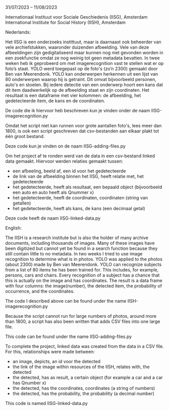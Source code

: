31/07/2023 – 11/08/2023

Internationaal Instituut voor Sociale Geschiedenis (IISG), Amsterdam
International Institute for Social History (IISH), Amsterdam

Nederlands:

Het IISG is een onderzoeks instittuut, maar is daarnaast ook beheerder van vele archiefstukken, waaronder duizenden afbeelding. Vele van deze afbeeldingen zijn gedigitaliseerd maar kunnen nog niet gevonden worden in een zoekfunctie omdat ze nog weinig tot geen metadata bevatten.
In twee weken heb ik geprobeerd om met imagerecognition vast te stellen wat er op foto’s staat. YOLO werd toegepast op de foto's (zo’n 2300) gemaakt door Ben van Meerendonk. YOLO kan onderwerpen herkennen uit een lijst van 80 onderwerpen waarop hij is getraint. Dit omvat bijvoorbeeld personen, auto's en stoelen. Bij iedere detectie van een onderwerp hoort een kans dat dit item daadwerkelijk op de afbeelding staat en zijn coordinaten. Het resultaat is een dataframe met vier kolommen: de afbeelding, het gedetecteerde item, de kans en de coordinaten.

De code die ik hiervoor heb beschreven kun je vinden onder de naam IISG-imagerecognition.py

Omdat het script niet kan runnen voor grote aantallen foto's, lees meer dan 1800, is ook een script geschreven dat csv-bestanden aan elkaar plakt tot één groot bestand.

Deze code kun je vinden on de naam IISG-adding-files.py

Om het project af te ronden werd van de data in een csv-bestand linked data gemaakt. Hiervoor werden relaties gemaakt tussen:
- een afbeeling, beeld af, een id voor het gedetecteerde
- de link van de afbeelding binnen het IISG, heeft relatie met, het gedetecteerde 
- het gedetecteerde, heeft als resultaat, een bepaald object (bijvoorbeeld een auto en auto heeft als Qnummer x)
- het gedetecteerde, heeft de coordinaten, coordinaten (string van getallen)
- het gedetecteerde, heeft als kans, de kans (een decimaal getal)

Deze code heeft de naam IISG-linked-data.py


English:

The IISH is a research institute but is also the holder of many archive documents, including thousands of images. Many of these images have been digitized but cannot yet be found in a search function because they still contain little to no metadata.
In two weeks I tried to use image recognition to determine what is in photos. YOLO was applied to the photos (about 2300) made by Ben van Meerendonk. YOLO can recognize subjects from a list of 80 items he has been trained for. This includes, for example, persons, cars and chairs. Every recognition of a subject has a chance that this is actually on the image and has coordinates. The result is a data frame with four columns: the image(number), the detected item, the probability of occurrence, and the coordinates.

The code I described above can be found under the name IISH-imagerecognition.py

Because the script cannot run for large numbers of photos, around more than 1800, a script has also been written that adds CSV files into one large file.

This code can be found under the name IISG-adding-files.py

To complete the project, linked data was created from the data in a CSV file. For this, relationships were made between:
- an image, depicts, an id voor the detected
- the link of the image within resources of the IISH, relates with, the detected
- the detected, has as result, a certain object (for example a car and a car has Qnumber x)
- the detected, has the coordinates, coordinates (a string of numbers)
- the detected, has the probability, the probability (a decimal number)

This code is named IISG-linked-data.py
